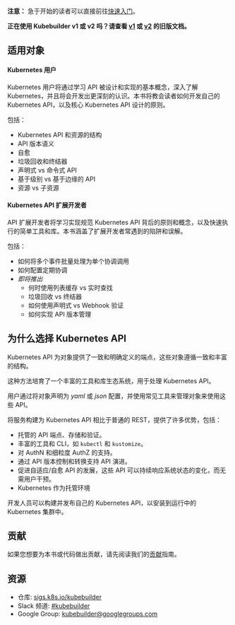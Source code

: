 **注意：** 急于开始的读者可以直接前往[快速入门](quick-start.md)。

**正在使用 Kubebuilder v1 或 v2 吗？请查看 [v1](https://book-v1.book.kubebuilder.io) 或 [v2](https://book-v2.book.kubebuilder.io) 的旧版文档。**

## 适用对象

#### Kubernetes 用户

Kubernetes 用户将通过学习 API 被设计和实现的基本概念，深入了解 Kubernetes，并且将会开发出更深刻的认识。本书将教会读者如何开发自己的 Kubernetes API，以及核心 Kubernetes API 设计的原则。

包括：

- Kubernetes API 和资源的结构
- API 版本语义
- 自愈
- 垃圾回收和终结器
- 声明式 vs 命令式 API
- 基于级别 vs 基于边缘的 API
- 资源 vs 子资源

#### Kubernetes API 扩展开发者

API 扩展开发者将学习实现规范 Kubernetes API 背后的原则和概念，以及快速执行的简单工具和库。本书涵盖了扩展开发者常遇到的陷阱和误解。

包括：

- 如何将多个事件批量处理为单个协调调用
- 如何配置定期协调
- *即将推出*
    - 何时使用列表缓存 vs 实时查找
    - 垃圾回收 vs 终结器
    - 如何使用声明式 vs Webhook 验证
    - 如何实现 API 版本管理

## 为什么选择 Kubernetes API

Kubernetes API 为对象提供了一致和明确定义的端点，这些对象遵循一致和丰富的结构。

这种方法培育了一个丰富的工具和库生态系统，用于处理 Kubernetes API。

用户通过将对象声明为 *yaml* 或 *json* 配置，并使用常见工具来管理对象来使用这些 API。

将服务构建为 Kubernetes API 相比于普通的 REST，提供了许多优势，包括：

* 托管的 API 端点、存储和验证。
* 丰富的工具和 CLI，如 `kubectl` 和 `kustomize`。
* 对 AuthN 和细粒度 AuthZ 的支持。
* 通过 API 版本控制和转换支持 API 演进。
* 促进自适应/自愈 API 的发展，这些 API 可以持续响应系统状态的变化，而无需用户干预。
* Kubernetes 作为托管环境

开发人员可以构建并发布自己的 Kubernetes API，以安装到运行中的 Kubernetes 集群中。

## 贡献

如果您想要为本书或代码做出贡献，请先阅读我们的[贡献](https://github.com/kubernetes-sigs/kubebuilder/blob/master/CONTRIBUTING.md)指南。

## 资源

* 仓库: [sigs.k8s.io/kubebuilder](https://sigs.k8s.io/kubebuilder)
* Slack 频道: [#kubebuilder](http://slack.k8s.io/#kubebuilder)
* Google Group: [kubebuilder@googlegroups.com](https://groups.google.com/forum/#!forum/kubebuilder)